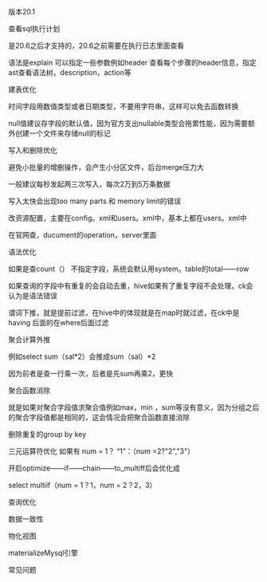 版本20.1

查看sql执行计划

是20.6之后才支持的，20.6之前需要在执行日志里面查看

语法是explain  可以指定一些参数例如header 查看每个步骤的header信息，指定ast查看语法树，description，action等



建表优化

时间字段用数值类型或者日期类型，不要用字符串，这样可以免去函数转换

null值建议存字段的默认值，因为官方支出nullable类型会拖累性能，因为需要额外创建一个文件来存储null的标记

写入和删除优化

避免小批量的增删操作，会产生小分区文件，后台merge压力大

一般建议每秒发起两三次写入，每次2万到5万条数据

写入太快会出现too many parts 和 memory limit的错误



改资源配置，主要在config。xml和users。xml中，基本上都在users。xml中

在官网查，ducument的operation，server里面

语法优化

如果是查count（） 不指定字段，系统会默认用system。table的total——row

如果查询的字段中有重复的会自动去重，hive如果有了重复字段不会处理，ck会认为是语法错误

谓词下推，就是提前过滤，在hive中的体现就是在map时就过滤，在ck中是having 后面的在where后面过滤

聚合计算外推

例如select  sum（sal*2）会推成sum（sal）*2

因为前者是查一行乘一次，后者是先sum再乘2，更快

聚合函数消除

就是如果对聚合字段值求聚合值例如max，min ，sum等没有意义，因为分组之后的聚合字段值都是相同的，这会情况会把聚合函数直接消除

删除重复的group by key

三元运算符优化  如果有 num = 1？ “1”：（num =2?"2","3"）

开启optimize——if——chain——to_multiff后会优化成

select  multiif（num = 1？1，num = 2？2，3）

查询优化

数据一致性

物化视图

materializeMysql引擎

常见问题